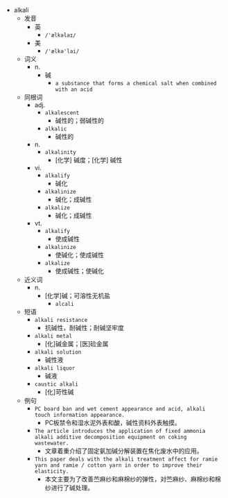 - alkali
  - 发音
    - 英
      - `/'ælkəlaɪ/`
    - 美
      - `/'ælkə'lai/`
  - 词义
    - n.
      - 碱
        - `a substance that forms a chemical salt when combined with an acid`
  - 同根词
    - adj.
      - `alkalescent`
        - 碱性的；弱碱性的
      - `alkalic`
        - 碱性的
    - n.
      - `alkalinity`
        - [化学] 碱度；[化学] 碱性
    - vi.
      - `alkalify`
        - 碱化
      - `alkalinize`
        - 碱化；成碱性
      - `alkalize`
        - 碱化；成碱性
    - vt.
      - `alkalify`
        - 使成碱性
      - `alkalinize`
        - 使碱化；使成碱性
      - `alkalize`
        - 使成碱性；使碱化
  - 近义词
    - n.
      - [化学]碱；可溶性无机盐
        - `alcali`
  - 短语
    - `alkali resistance`
      - 抗碱性，耐碱性；耐碱坚牢度 
    - `alkali metal`
      - [化]碱金属；[医]硷金属 
    - `alkali solution`
      - 碱性液 
    - `alkali liquor`
      - 碱液 
    - `caustic alkali`
      - [化]苛性碱 
  - 例句
    - `PC board ban and wet cement appearance and acid, alkali touch information appearance.`
      - PC板禁令和湿水泥外表和酸，碱性资料外表触摸。
    - `The article introduces the application of fixed ammonia alkali additive decomposition equipment on coking wastewater.`
      - 文章着重介绍了固定氨加碱分解装置在焦化废水中的应用。
    - `This paper deals with the alkali treatment affect for ramie yarn and ramie / cotton yarn in order to improve their elasticity.`
      - 本文主要为了改善苎麻纱和麻棉纱的弹性，对苎麻纱、麻棉纱和棉纱进行了碱处理。

